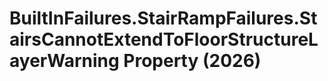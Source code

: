 # BuiltInFailures.StairRampFailures.StairsCannotExtendToFloorStructureLayerWarning Property (2026)

﻿